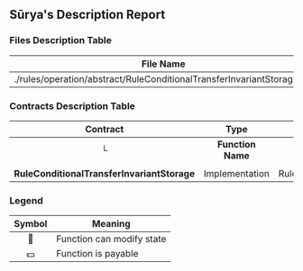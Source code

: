 ## Sūrya's Description Report

### Files Description Table


|  File Name  |  SHA-1 Hash  |
|-------------|--------------|
| ./rules/operation/abstract/RuleConditionalTransferInvariantStorage.sol | 71ed84800ef21f7f0964ed6dfa744eb444cded98 |


### Contracts Description Table


|  Contract  |         Type        |       Bases      |                  |                 |
|:----------:|:-------------------:|:----------------:|:----------------:|:---------------:|
|     └      |  **Function Name**  |  **Visibility**  |  **Mutability**  |  **Modifiers**  |
||||||
| **RuleConditionalTransferInvariantStorage** | Implementation | RuleCommonInvariantStorage |||


### Legend

|  Symbol  |  Meaning  |
|:--------:|-----------|
|    🛑    | Function can modify state |
|    💵    | Function is payable |

